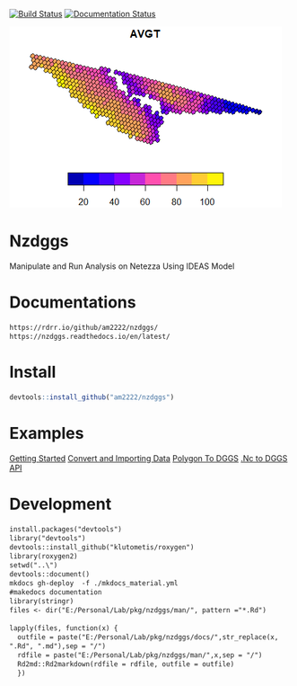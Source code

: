 [![Build Status](https://travis-ci.com/am2222/nzdggs.svg?branch=master)](https://travis-ci.com/am2222/nzdggs) [![Documentation Status](https://readthedocs.org/projects/nzdggs/badge/?version=latest)](https://nzdggs.readthedocs.io/en/latest/?badge=latest)

![Output Plot](\docs\Examples\Rplot1.png)

# Nzdggs
Manipulate and Run Analysis on Netezza Using IDEAS Model

# Documentations


```
https://rdrr.io/github/am2222/nzdggs/
https://nzdggs.readthedocs.io/en/latest/
```

# Install

```r
devtools::install_github("am2222/nzdggs")

```

# Examples

 
[Getting Started](https://am2222.github.io/nzdggs/Examples/GettingStarted/)
[Convert and Importing Data](https://am2222.github.io/nzdggs/Examples/ImportData/convert_csv_to_dggs/)
[Polygon To DGGS](https://am2222.github.io/nzdggs/Examples/ImportData/convert_polygon_to_dggs/)
[.Nc to DGGS](https://am2222.github.io/nzdggs/Examples/ImportData/import_nc_file/)
[API](https://am2222.github.io/nzdggs/)

# Development
```
install.packages("devtools")
library("devtools")
devtools::install_github("klutometis/roxygen")
library(roxygen2)
setwd("..\")
devtools::document()
mkdocs gh-deploy  -f ./mkdocs_material.yml
#makedocs documentation
library(stringr)
files <- dir("E:/Personal/Lab/pkg/nzdggs/man/", pattern ="*.Rd")

lapply(files, function(x) {
  outfile = paste("E:/Personal/Lab/pkg/nzdggs/docs/",str_replace(x, ".Rd", ".md"),sep = "/")
  rdfile = paste("E:/Personal/Lab/pkg/nzdggs/man/",x,sep = "/")
  Rd2md::Rd2markdown(rdfile = rdfile, outfile = outfile)
  })


```
